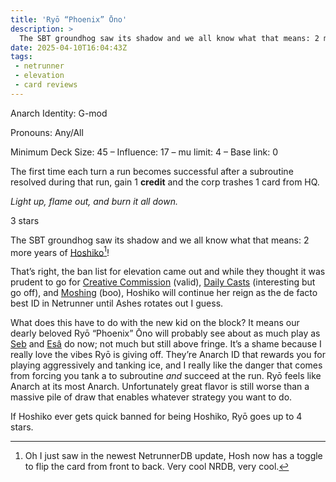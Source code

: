 ```yaml
---
title: 'Ryō “Phoenix” Ōno'
description: >
  The SBT groundhog saw its shadow and we all know what that means: 2 more years of Hoshiko!
date: 2025-04-10T16:04:43Z
tags:
 - netrunner
 - elevation
 - card reviews
---
```


<card-frame name="ryo-ono" side="runner" stars="3" src="https://cdn.ewie.online/nsg-ryo-phoenix-ono.jpeg">

<div class="visually-hidden" id="card-name-ryo-ono">

Anarch Identity: G-mod

Pronouns: Any/All

Minimum Deck Size: 45 – Influence: 17 – mu limit: 4 – Base link: 0 

The first time each turn a run becomes successful after a subroutine resolved during that run, gain 1 **credit** and the corp trashes 1 card from HQ.

_Light up, flame out, and burn it all down._

3 stars

</div>

</card-frame>

<script type="module" src="/assets/js/components/card-frame.js"></script>

The SBT groundhog saw its shadow and we all know what that means: 2 more years of [Hoshiko](https://netrunnerdb.com/en/card/26066)[^1]!

That’s right, the ban list for elevation came out and while they thought it was prudent to go for [Creative Commission](https://netrunnerdb.com/en/card/30020) (valid), [Daily Casts](https://netrunnerdb.com/en/card/26094) (interesting but go off), and [Moshing](https://netrunnerdb.com/en/card/26067) (boo), Hoshiko will continue her reign as the de facto best ID in Netrunner until Ashes rotates out I guess.

What does this have to do with the new kid on the block? It means our dearly beloved Ryō “Phoenix” Ōno will probably see about as much play as [Seb](https://netrunnerdb.com/en/card/34066) and [Esâ](https://netrunnerdb.com/en/card/33001) do now; not much but still above fringe. It’s a shame because I really love the vibes Ryō is giving off. They’re Anarch ID that rewards you for playing aggressively and tanking ice, and I really like the danger that comes from forcing you tank a to subroutine *and* succeed at the run. Ryō feels like Anarch at its most Anarch. Unfortunately great flavor is still worse than a massive pile of draw that enables whatever strategy you want to do.

If Hoshiko ever gets quick banned for being Hoshiko, Ryō goes up to 4 stars.

[^1]: Oh I just saw in the newest NetrunnerDB update, Hosh now has a toggle to flip the card from front to back. Very cool NRDB, very cool.
